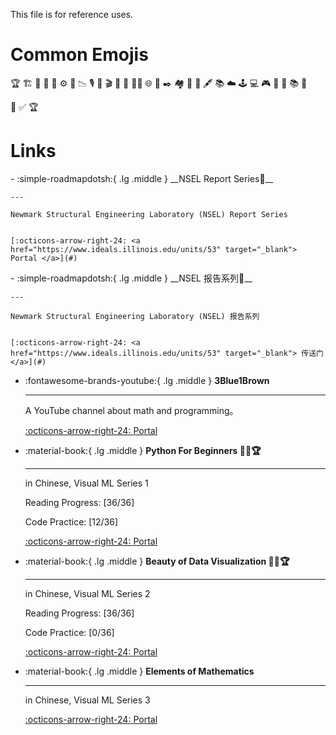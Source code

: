 This file is for reference uses.

# Common Emojis
🏆 🏗️ 📌 🔬 🧰 ⚙ 🚀 📉 🎙️ 📸 🎬️ 🧠 🤖 🥷🏻 🌐 📧 ✒️ 🏘️ 🦾 🔗 🖋️ 📚️ ☁️  🕹️ 💻 🎮️ 📜 🧋 📚️ 📄
 
🎯 ✅ 🏆

# Links
 
<div class="grid cards" markdown>
-   :simple-roadmapdotsh:{ .lg .middle } __NSEL Report Series🎯__

    ---

    Newmark Structural Engineering Laboratory (NSEL) Report Series


    [:octicons-arrow-right-24: <a href="https://www.ideals.illinois.edu/units/53" target="_blank"> Portal </a>](#)

</div>

<div class="grid cards" markdown>
-   :simple-roadmapdotsh:{ .lg .middle } __NSEL 报告系列🎯__

    ---

    Newmark Structural Engineering Laboratory (NSEL) 报告系列


    [:octicons-arrow-right-24: <a href="https://www.ideals.illinois.edu/units/53" target="_blank"> 传送门 </a>](#)

</div>

<div class="grid cards" markdown>

-   :fontawesome-brands-youtube:{ .lg .middle } __3Blue1Brown__

    ---

    A YouTube channel about math and programming。

    [:octicons-arrow-right-24: <a href="https://www.youtube.com/@3blue1brown" target="_blank"> Portal </a>](#)  

-   :material-book:{ .lg .middle } __Python For Beginners 🎯✅🏆__

    ---

    in Chinese, Visual ML Series 1

    Reading Progress: [36/36]

    Code Practice: [12/36]

    [:octicons-arrow-right-24: <a href="https://github.com/Visualize-ML/Book1_Python-For-Beginners" target="_blank"> Portal </a>](#)

-  :material-book:{ .lg .middle } __Beauty of Data Visualization 🎯✅🏆__

    ---

    in Chinese, Visual ML Series 2

    Reading Progress: [36/36]

    Code Practice: [0/36]

    [:octicons-arrow-right-24: <a href="https://github.com/Visualize-ML/Book2_Beauty-of-Data-Visualization" target="_blank"> Portal </a>](#)
    

-  :material-book:{ .lg .middle } __Elements of Mathematics__

    ---

    in Chinese, Visual ML Series 3

    [:octicons-arrow-right-24: <a href="https://github.com/Visualize-ML/Book3_Elements-of-Mathematics" target="_blank"> Portal </a>](#)

</div>